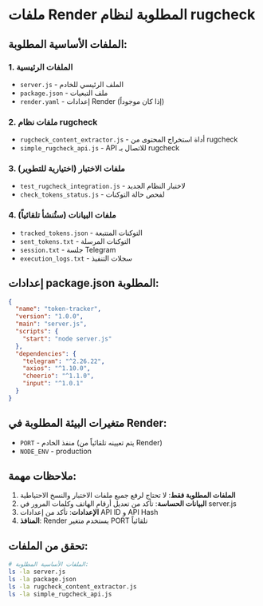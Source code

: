 # ملفات Render المطلوبة لنظام rugcheck

## الملفات الأساسية المطلوبة:

### 1. الملفات الرئيسية
- `server.js` - الملف الرئيسي للخادم
- `package.json` - ملف التبعيات
- `render.yaml` - إعدادات Render (إذا كان موجوداً)

### 2. ملفات نظام rugcheck
- `rugcheck_content_extractor.js` - أداة استخراج المحتوى من rugcheck
- `simple_rugcheck_api.js` - API للاتصال بـ rugcheck

### 3. ملفات الاختبار (اختيارية للتطوير)
- `test_rugcheck_integration.js` - لاختبار النظام الجديد
- `check_tokens_status.js` - لفحص حالة التوكنات

### 4. ملفات البيانات (ستُنشأ تلقائياً)
- `tracked_tokens.json` - التوكنات المتتبعة
- `sent_tokens.txt` - التوكنات المرسلة
- `session.txt` - جلسة Telegram
- `execution_logs.txt` - سجلات التنفيذ

## إعدادات package.json المطلوبة:

```json
{
  "name": "token-tracker",
  "version": "1.0.0", 
  "main": "server.js",
  "scripts": {
    "start": "node server.js"
  },
  "dependencies": {
    "telegram": "^2.26.22",
    "axios": "^1.10.0",
    "cheerio": "^1.1.0",
    "input": "^1.0.1"
  }
}
```

## متغيرات البيئة المطلوبة في Render:

- `PORT` - منفذ الخادم (يتم تعيينه تلقائياً من Render)
- `NODE_ENV` - production

## ملاحظات مهمة:

1. **الملفات المطلوبة فقط**: لا تحتاج لرفع جميع ملفات الاختبار والنسخ الاحتياطية
2. **البيانات الحساسة**: تأكد من تعديل أرقام الهاتف وكلمات المرور في server.js
3. **الإعدادات**: تأكد من إعدادات API ID و API Hash
4. **المنافذ**: Render يستخدم متغير PORT تلقائياً

## تحقق من الملفات:
```bash
# الملفات الأساسية المطلوبة:
ls -la server.js
ls -la package.json  
ls -la rugcheck_content_extractor.js
ls -la simple_rugcheck_api.js
```
